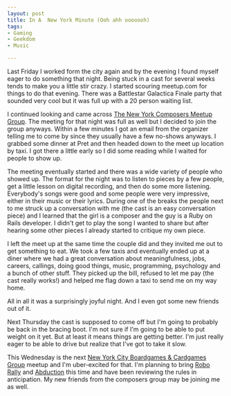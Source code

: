 ```yaml
--- 
layout: post
title: In A  New York Minute (Ooh ahh ooooooh)
tags: 
- Gaming
- Geekdom
- Music

---
```

Last Friday I worked form the city again and by the evening I found myself eager to do something that night. Being stuck in a cast for several weeks tends to make you a little stir crazy.  I started scouring meetup.com for things to do that evening. There was a Battlestar Galactica Finale party that sounded very cool but it was full up with a 20 person waiting list.

I continued looking and came across <a href="http://composers.meetup.com/87/">The New York Composers Meetup Group</a>. The meeting for that night was full as well but I decided to join the group anyways. Within a few minutes I got an email from the organizer telling me to come by since they usually have a few no-shows anyways. I grabbed some dinner at Pret and then headed down to the meet up location by taxi. I got there a little early so I did some reading while I waited for people to show up.

The meeting eventually started and there was a wide variety of people who showed up.  The format for the night was to listen to pieces by a few people, get a little lesson on digital recording, and then do some more listening. Everybody's songs were good and some people were very impressive, either in their music or their lyrics. During one of the breaks the people next to me struck up a conversation with me (the cast is an easy conversation piece) and I learned that the girl is a composer and the guy is a Ruby on Rails developer. I didn't get to play the song I wanted to share but after hearing some other pieces I already started to critique my own piece.

I left the meet up at the same time the couple did and they invited me out to get something to eat. We took a few taxis and eventually ended up at a diner where we had a great conversation about meaningfulness, jobs, careers, callings, doing good things, music, programming, psychology and a bunch of other stuff. They picked up the bill, refused to let me pay (the cast really works!) and helped me flag down a taxi to send me on my way home.

All in all it was a surprisingly joyful night. And I even got some new friends out of it.

Next Thursday the cast is supposed to come off but I'm going to probably be back in the bracing boot. I'm not sure if I'm going to be able to put weight on it yet. But at least it means things are getting better.  I'm just really eager to be able to drive but realize that I've got to take it slow.

This Wednesday is the next <a href="http://www.meetup.com/nyc-boardgames/">New York City Boardgames &amp; Cardgames Group</a> meetup and I'm uber-excited for that.  I'm planning to bring <a href="http://www.boardgamegeek.com/boardgame/18">Robo Rally</a> and <a href="http://www.boardgamegeek.com/boardgame/1467">Abduction</a> this time and have been reviewing the rules in anticipation. My new friends from the composers group may be joining me as well.
